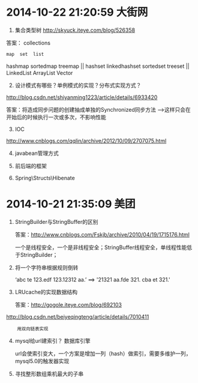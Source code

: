 
# 2014-10-22 21:20:59   大街网
1. 集合类型树  http://skyuck.iteye.com/blog/526358

答案：  collections

    map  set  list
    
hashmap sortedmap treemap     ||  hashset linkedhashset  sortedset  treeset   ||　　LinkedList  ArrayList  Vector

2. 设计模式有哪些？单例模式的实现？分布式实现方式？

http://blog.csdn.net/shiyanming1223/article/details/6933420

答案：将造成同步问题的创建抽成单独的Synchronized同步方法 -->这样只会在开始后的时候执行一次或多次，不影响性能

3. IOC

http://www.cnblogs.com/qqlin/archive/2012/10/09/2707075.html

4. javabean管理方式

5. 前后端的框架

6. Spring\Structs\Hibenate


# 2014-10-21 21:35:09    美团
1. StringBuilder与StringBuffer的区别

    答案：http://www.cnblogs.com/Fskjb/archive/2010/04/19/1715176.html
    
    一个是线程安全，一个是非线程安全；StringBuffer线程安全，单线程性能低于StringBuilder；    
    
2. 将一个字符串根据规则倒转

    ‘abc te 123.edf 123.12312 aa.’ ==> '21321 aa.fde 321. cba et 321.'
    
3. LRUcache的实现数据结构 

    答案：http://gogole.iteye.com/blog/692103
    
http://blog.csdn.net/beiyeqingteng/article/details/7010411

        用双向链表实现
        
4. mysql给url建索引？ 数据库引擎

     url会使索引变大，一个方案是增加一列（hash）做索引，需要多维护一列，mysql5.0的触发器实现
     
5. 寻找整形数组乘机最大的子串
